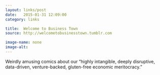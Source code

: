 ```yaml
---
layout: links/post
date:   2015-01-31 12:09:00
category: links

title:  Welcome to Business Town
source: http://welcometobusinesstown.tumblr.com

image-name: none 
image-alt:
---
```


Weirdly amusing comics about our “highly intangible, deeply disruptive, data-driven, venture-backed, gluten-free economic meritocracy.”

